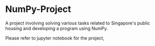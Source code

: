 # NumPy-Project

A project involving solving various tasks related to Singapore's public housing and developing a program using NumPy.

Please refer to jupyter notebook for the project,
